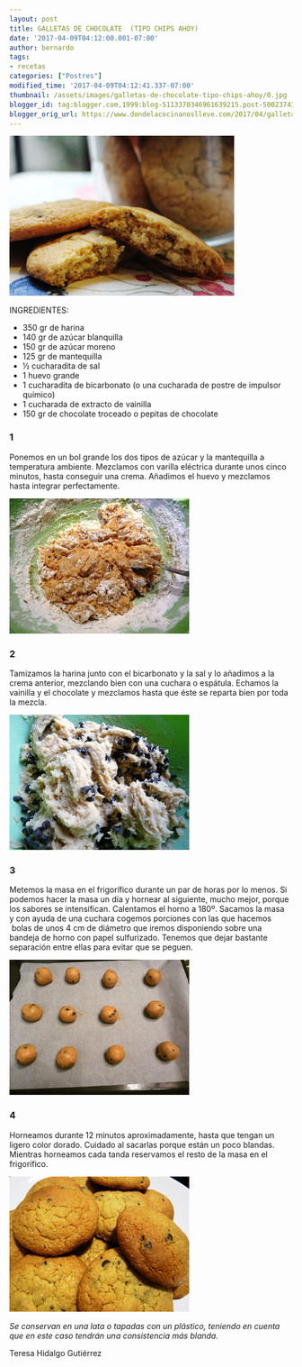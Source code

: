 ```yaml
---
layout: post
title: GALLETAS DE CHOCOLATE  (TIPO CHIPS AHOY)
date: '2017-04-09T04:12:00.001-07:00'
author: bernardo
tags:
- recetas
categories: ["Postres"]
modified_time: '2017-04-09T04:12:41.337-07:00'
thumbnail: /assets/images/galletas-de-chocolate-tipo-chips-ahoy/0.jpg
blogger_id: tag:blogger.com,1999:blog-5113370346961639215.post-5002374357089146000
blogger_orig_url: https://www.dondelacocinanoslleve.com/2017/04/galletas-de-chocolate-tipo-chips-ahoy.html
---
```


![](/assets/images/galletas-de-chocolate-tipo-chips-ahoy/0.jpg)

  
INGREDIENTES:
* 350 gr de harina
* 140 gr de azúcar blanquilla
* 150 gr de azúcar moreno
* 125 gr de mantequilla
* ½ cucharadita de sal
* 1 huevo grande
* 1 cucharadita de bicarbonato (o una cucharada de postre de impulsor químico)
* 1 cucharada de extracto de vainilla
* 150 gr de chocolate troceado o pepitas de chocolate  

### 1

Ponemos en un bol grande los dos tipos de azúcar y la mantequilla a temperatura ambiente. Mezclamos con varilla eléctrica durante unos cinco minutos, hasta conseguir una crema. Añadimos el huevo y mezclamos hasta integrar perfectamente.  

![](/assets/images/galletas-de-chocolate-tipo-chips-ahoy/1.jpg)



### 2

Tamizamos la harina junto con el bicarbonato y la sal y lo añadimos a la crema anterior, mezclando bien con una cuchara o espátula. Echamos la vainilla y el chocolate y mezclamos hasta que éste se reparta bien por toda la mezcla.  

![](/assets/images/galletas-de-chocolate-tipo-chips-ahoy/2.jpg)

  

### 3

Metemos la masa en el frigorífico durante un par de horas por lo menos. Si podemos hacer la masa un día y hornear al siguiente, mucho mejor, porque los sabores se intensifican. Calentamos el horno a 180º. Sacamos la masa  y con ayuda de una cuchara cogemos porciones con las que hacemos  bolas de unos 4 cm de diámetro que iremos disponiendo sobre una bandeja de horno con papel sulfurizado. Tenemos que dejar bastante separación entre ellas para evitar que se peguen.  
  
  

![](/assets/images/galletas-de-chocolate-tipo-chips-ahoy/3.jpg)

  

### 4

Horneamos durante 12 minutos aproximadamente, hasta que tengan un ligero color dorado. Cuidado al sacarlas porque están un poco blandas. Mientras horneamos cada tanda reservamos el resto de la masa en el frigorífico.  
  
  

![](/assets/images/galletas-de-chocolate-tipo-chips-ahoy/4.jpg)

_Se conservan en una lata o tapadas con un plástico, teniendo en cuenta que en este caso tendrán una consistencia más blanda._  

Teresa Hidalgo Gutiérrez
